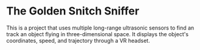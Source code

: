 # The Golden Snitch Sniffer
This is a project that uses multiple long-range ultrasonic sensors to find an track an object flying in three-dimensional space. It displays the object's coordinates, speed, and trajectory through a VR headset.
